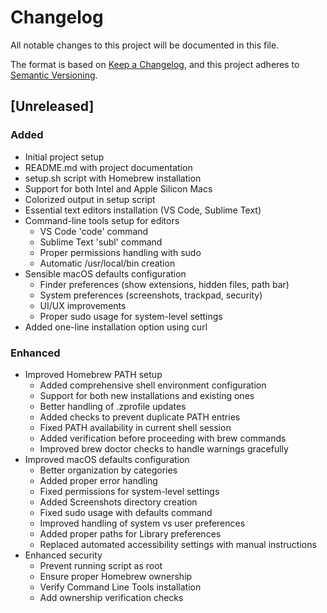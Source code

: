 # Changelog

All notable changes to this project will be documented in this file.

The format is based on [Keep a Changelog](https://keepachangelog.com/en/1.0.0/),
and this project adheres to [Semantic Versioning](https://semver.org/spec/v2.0.0.html).

## [Unreleased]

### Added

- Initial project setup
- README.md with project documentation
- setup.sh script with Homebrew installation
- Support for both Intel and Apple Silicon Macs
- Colorized output in setup script
- Essential text editors installation (VS Code, Sublime Text)
- Command-line tools setup for editors
  - VS Code 'code' command
  - Sublime Text 'subl' command
  - Proper permissions handling with sudo
  - Automatic /usr/local/bin creation
- Sensible macOS defaults configuration
  - Finder preferences (show extensions, hidden files, path bar)
  - System preferences (screenshots, trackpad, security)
  - UI/UX improvements
  - Proper sudo usage for system-level settings
- Added one-line installation option using curl

### Enhanced

- Improved Homebrew PATH setup
  - Added comprehensive shell environment configuration
  - Support for both new installations and existing ones
  - Better handling of .zprofile updates
  - Added checks to prevent duplicate PATH entries
  - Fixed PATH availability in current shell session
  - Added verification before proceeding with brew commands
  - Improved brew doctor checks to handle warnings gracefully
- Improved macOS defaults configuration
  - Better organization by categories
  - Added proper error handling
  - Fixed permissions for system-level settings
  - Added Screenshots directory creation
  - Fixed sudo usage with defaults command
  - Improved handling of system vs user preferences
  - Added proper paths for Library preferences
  - Replaced automated accessibility settings with manual instructions
- Enhanced security
  - Prevent running script as root
  - Ensure proper Homebrew ownership
  - Verify Command Line Tools installation
  - Add ownership verification checks
